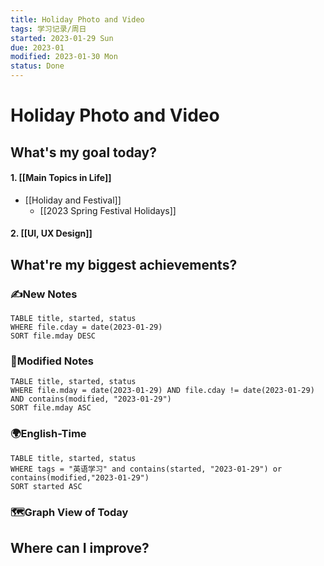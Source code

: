 ```yaml
---
title: Holiday Photo and Video
tags: 学习记录/周日
started: 2023-01-29 Sun
due: 2023-01
modified: 2023-01-30 Mon
status: Done
---
```

# Holiday Photo and Video
## What's my goal today?
#### 1. [[Main Topics in Life]]
- [[Holiday and Festival]]
	- [[2023 Spring Festival Holidays]]
#### 2. [[UI, UX Design]]


## What're my biggest achievements?
### ✍️New Notes

```dataview
TABLE title, started, status
WHERE file.cday = date(2023-01-29)
SORT file.mday DESC
```

### 📝Modified Notes

```dataview
TABLE title, started, status
WHERE file.mday = date(2023-01-29) AND file.cday != date(2023-01-29) AND contains(modified, "2023-01-29")
SORT file.mday ASC
```

### 🌍English-Time

```dataview
TABLE title, started, status
WHERE tags = "英语学习" and contains(started, "2023-01-29") or contains(modified,"2023-01-29") 
SORT started ASC
```

### 🗺️Graph View of Today

## Where can I improve?
